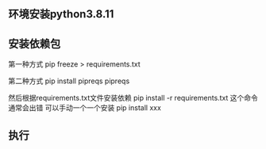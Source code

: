## 环境安装python3.8.11

## 安装依赖包
第一种方式
pip freeze > requirements.txt

第二种方式
pip install pipreqs
pipreqs



然后根据requirements.txt文件安装依赖
pip install -r requirements.txt 这个命令通常会出错
可以手动一个一个安装  pip install  xxx

## 执行